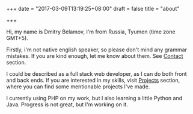 +++
date = "2017-03-09T13:19:25+08:00"
draft = false
title = "about"

+++

Hi, my name is Dmitry Belamov, I'm from Russia, Tyumen (time zone GMT+5).

Firstly, i'm not native english speaker, so please don't mind any grammar mistakes. If you are kind enough, let me know about them. See [Contact](#contacts) section.

I could be described as a full stack web developer, as I can do both front and back ends. If you are interested in my skills, visit [Projects](/projects) section, where you can find some mentionable projects I've made.

I currently using PHP on my work, but I also learning a little Python and Java. Progress is not great, but I'm working on it.